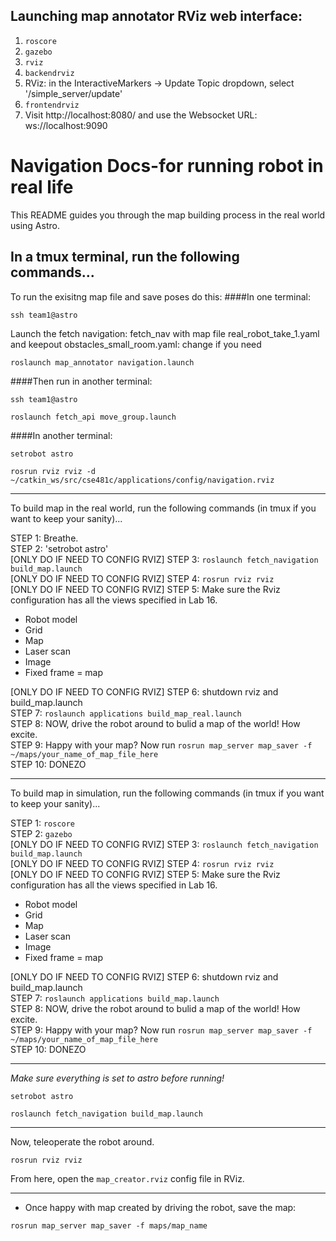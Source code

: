 ## Launching map annotator RViz web interface:

1. `roscore`
2. `gazebo`
3. `rviz`
4. `backendrviz`
5. RViz: in the InteractiveMarkers -> Update Topic dropdown, select '/simple_server/update'
6. `frontendrviz`
7. Visit http://localhost:8080/ and use the Websocket URL: ws://localhost:9090

Navigation Docs-for running robot in real life
===============

This README guides you through the map building process in the real world using Astro.

In a tmux terminal, run the following commands...
---
To run the exisitng map file and save poses do this:
####In one terminal:
```
ssh team1@astro
```
Launch the fetch navigation: fetch_nav with map file real_robot_take_1.yaml and keepout obstacles_small_room.yaml: change if you need
```
roslaunch map_annotator navigation.launch
```
####Then run in another terminal:
```
ssh team1@astro
```
```
roslaunch fetch_api move_group.launch
```

####In another terminal:
```
setrobot astro
```
```
rosrun rviz rviz -d ~/catkin_ws/src/cse481c/applications/config/navigation.rviz
```

---
To build map in the real world, run the following commands (in tmux if you want to keep your sanity)...

STEP 1: Breathe.  <br />
STEP 2: 'setrobot astro'  <br />
[ONLY DO IF NEED TO CONFIG RVIZ] STEP 3: `roslaunch fetch_navigation build_map.launch`  <br />
[ONLY DO IF NEED TO CONFIG RVIZ] STEP 4: `rosrun rviz rviz`  <br />
[ONLY DO IF NEED TO CONFIG RVIZ] STEP 5: Make sure the Rviz configuration has all the views specified in Lab 16.  <br />
* Robot model
* Grid
* Map
* Laser scan
* Image
* Fixed frame = map  <br />

[ONLY DO IF NEED TO CONFIG RVIZ] STEP 6: shutdown rviz and build_map.launch  <br />
STEP 7: `roslaunch applications build_map_real.launch`  <br />
STEP 8: NOW, drive the robot around to bulid a map of the world! How excite.  <br />
STEP 9: Happy with your map? Now run `rosrun map_server map_saver -f ~/maps/your_name_of_map_file_here`  <br />
STEP 10: DONEZO  <br />



---

To build map in simulation, run the following commands (in tmux if you want to keep your sanity)...

STEP 1: `roscore` <br />
STEP 2: `gazebo` <br />
[ONLY DO IF NEED TO CONFIG RVIZ] STEP 3: `roslaunch fetch_navigation build_map.launch`  <br />
[ONLY DO IF NEED TO CONFIG RVIZ] STEP 4: `rosrun rviz rviz`  <br />
[ONLY DO IF NEED TO CONFIG RVIZ] STEP 5: Make sure the Rviz configuration has all the views specified in Lab 16.  <br />
* Robot model
* Grid
* Map
* Laser scan
* Image
* Fixed frame = map  <br />

[ONLY DO IF NEED TO CONFIG RVIZ] STEP 6: shutdown rviz and build_map.launch  <br />
STEP 7: `roslaunch applications build_map.launch`  <br />
STEP 8: NOW, drive the robot around to bulid a map of the world! How excite.  <br />
STEP 9: Happy with your map? Now run `rosrun map_server map_saver -f ~/maps/your_name_of_map_file_here`  <br />
STEP 10: DONEZO  <br />


---

*Make sure everything is set to astro before running!*

```
setrobot astro
```
```
roslaunch fetch_navigation build_map.launch
```

---

Now, teleoperate the robot around.
```
rosrun rviz rviz
```
From here, open the `map_creator.rviz` config file in RViz.

---

* Once happy with map created by driving the robot, save the map:
```
rosrun map_server map_saver -f maps/map_name
```

